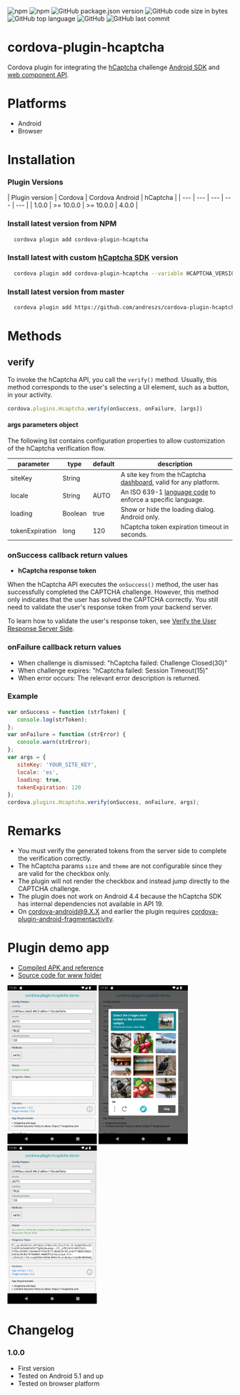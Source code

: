 ![npm](https://img.shields.io/npm/dt/cordova-plugin-hcaptcha) ![npm](https://img.shields.io/npm/v/cordova-plugin-hcaptcha) ![GitHub package.json version](https://img.shields.io/github/package-json/v/andreszs/cordova-plugin-hcaptcha?color=FF6D00&label=master&logo=github) ![GitHub code size in bytes](https://img.shields.io/github/languages/code-size/andreszs/cordova-plugin-hcaptcha) ![GitHub top language](https://img.shields.io/github/languages/top/andreszs/cordova-plugin-hcaptcha) ![GitHub](https://img.shields.io/github/license/andreszs/cordova-plugin-hcaptcha) ![GitHub last commit](https://img.shields.io/github/last-commit/andreszs/cordova-plugin-hcaptcha)

# cordova-plugin-hcaptcha

Cordova plugin for integrating the [hCaptcha](https://github.com/hCaptcha/hcaptcha-android-sdk) challenge [Android SDK](https://github.com/hCaptcha/hcaptcha-android-sdk) and [web component API](https://docs.hcaptcha.com/invisible).

# Platforms

- Android
- Browser

# Installation

### Plugin Versions

| Plugin version | Cordova | Cordova Android | hCaptcha |
| --- | --- | --- | --- | --- |
| 1.0.0 | >= 10.0.0 | >= 10.0.0 | 4.0.0 |

### Install latest version from NPM

```bash
  cordova plugin add cordova-plugin-hcaptcha
```

### Install latest with custom [hCaptcha SDK](https://github.com/hCaptcha/hcaptcha-android-sdk/releases) version

```bash
  cordova plugin add cordova-plugin-hcaptcha --variable HCAPTCHA_VERSION=4.0.0
```

### Install latest version from master

```bash
  cordova plugin add https://github.com/andreszs/cordova-plugin-hcaptcha
```

# Methods

## verify

To invoke the hCaptcha API, you call the `verify()` method. Usually, this method corresponds to the user's selecting a UI element, such as a button, in your activity.

```javascript
cordova.plugins.Hcaptcha.verify(onSuccess, onFailure, [args])
```

#### args parameters object

The following list contains configuration properties to allow customization of the hCaptcha verification flow.

| parameter | type | default | description |
| --- | --- | --- | --- |
| siteKey | String | | A site key from the hCaptcha [dashboard](https://dashboard.hcaptcha.com/sites), valid for any platform. |
| locale | String | AUTO | An ISO 639-1 [language code](https://docs.hcaptcha.com/languages) to enforce a specific language. |
| loading | Boolean | true | Show or hide the loading dialog. Android only. |
| tokenExpiration | long | 120 | hCaptcha token expiration timeout in seconds. |

### onSuccess callback return values

- **hCaptcha response token**

When the hCaptcha API executes the `onSuccess()` method, the user has successfully completed the CAPTCHA challenge. However, this method only indicates that the user has solved the CAPTCHA correctly. You still need to validate the user's response token from your backend server.

To learn how to validate the user's response token, see [Verify the User Response Server Side](https://docs.hcaptcha.com/#verify-the-user-response-server-side).

### onFailure callback return values

- When challenge is dismissed: "hCaptcha failed: Challenge Closed(30)"
- When challenge expires: "hCaptcha failed: Session Timeout(15)"
- When error occurs: The relevant error description is returned.

### Example

 ```javascript
var onSuccess = function (strToken) {
    console.log(strToken);
};
var onFailure = function (strError) {
    console.warn(strError);
};
var args = {
    siteKey: 'YOUR_SITE_KEY',
    locale: 'es',
    loading: true,
    tokenExpiration: 120
};
cordova.plugins.Hcaptcha.verify(onSuccess, onFailure, args);
```

# 
# Remarks

- You must verify the generated tokens from the server side to complete the verification correctly.
- The hCaptcha params `size` and `theme` are not configurable since they are valid for the checkbox only.
- The plugin will not render the checkbox and instead jump directly to the CAPTCHA challenge.
- The plugin does not work on Android 4.4 because the hCaptcha SDK has internal dependencies not available in API 19.
- On cordova-android@9.X.X and earlier the plugin requires [cordova-plugin-android-fragmentactivity](https://www.npmjs.com/package/cordova-plugin-android-fragmentactivity).

# Plugin demo app

- [Compiled APK and reference](https://www.andreszsogon.com/com-andreszs-hcaptcha-demo/)
- [Source code for www folder](https://github.com/andreszs/cordova-plugin-demos)

<img src="https://github.com/andreszs/cordova-plugin-demos/blob/main/com.andreszs.hcaptcha.demo/screenshots/android/hcaptcha-001.png?raw=true" width="200" /> <img src="https://github.com/andreszs/cordova-plugin-demos/blob/main/com.andreszs.hcaptcha.demo/screenshots/android/hcaptcha-002.png?raw=true" width="200" /> <img src="https://github.com/andreszs/cordova-plugin-demos/blob/main/com.andreszs.hcaptcha.demo/screenshots/android/hcaptcha-003.png?raw=true" width="200" />

# Changelog

### 1.0.0

- First version
- Tested on Android 5.1 and up
- Tested on browser platform
